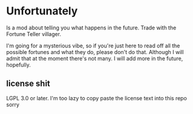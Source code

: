 Unfortunately
=============

Is a mod about telling you what happens in the future. Trade with the Fortune Teller villager.

I'm going for a mysterious vibe, so if you're just here to read off all the possible fortunes and what they do, please don't do that. Although I will admit that at the moment there's not many. I will add more in the future, hopefully.

## license shit

LGPL 3.0 or later. I'm too lazy to copy paste the license text into this repo sorry